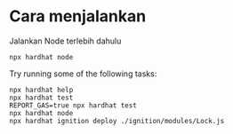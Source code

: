 # Cara menjalankan

Jalankan Node terlebih dahulu 
```shell
npx hardhat node
```
Try running some of the following tasks:

```shell
npx hardhat help
npx hardhat test
REPORT_GAS=true npx hardhat test
npx hardhat node
npx hardhat ignition deploy ./ignition/modules/Lock.js
```
